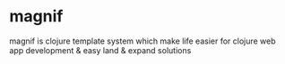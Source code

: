 # magnif
magnif is clojure template system which make life easier for clojure web app development & easy land & expand solutions
